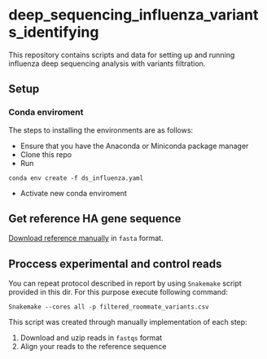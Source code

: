 # deep_sequencing_influenza_variants_identifying

This repository contains scripts and data for setting up and running influenza deep sequencing analysis with variants filtration.

## Setup

### Conda enviroment
The steps to installing the environments are as follows:
- Ensure that you have the Anaconda or Miniconda package manager
- Clone this repo
- Run 
```
conda env create -f ds_influenza.yaml
```
- Activate new conda enviroment

## Get reference HA gene sequence

[Download reference manually](https://www.ncbi.nlm.nih.gov/nuccore/KF848938.1?report=fasta) in `fasta` format.

## Proccess experimental and control reads  

You can repeat protocol described in report by using `Snakemake` script provided in this dir. For this purpose execute following command:
```
Snakemake --cores all -p filtered_roommate_variants.csv
```
This script was created through manually implementation of each step:

1. Download and uzip reads in `fastqs` format
2. Align your reads to the reference sequence

